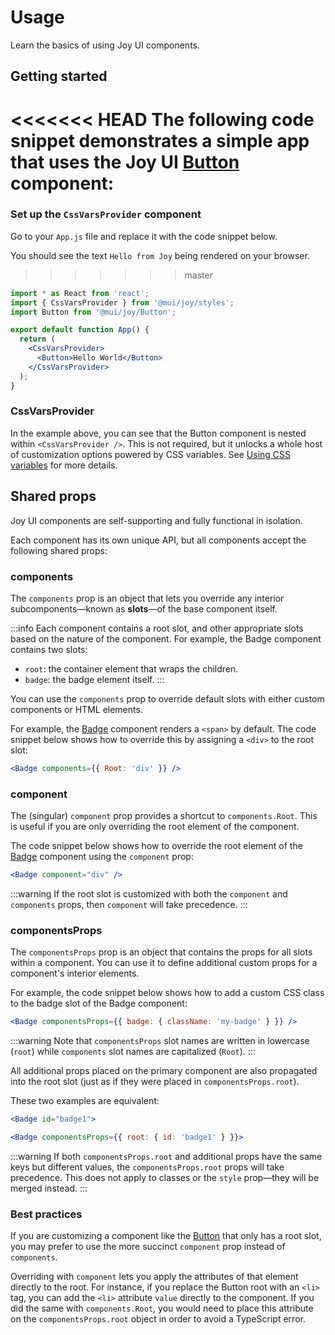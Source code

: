 # Usage

<p class="description">Learn the basics of using Joy UI components.</p>

## Getting started

<<<<<<< HEAD
The following code snippet demonstrates a simple app that uses the Joy UI [Button](/joy-ui/react-button/) component:
=======

### Set up the `CssVarsProvider` component

Go to your `App.js` file and replace it with the code snippet below.

You should see the text `Hello from Joy` being rendered on your browser.

> > > > > > > master

```jsx
import * as React from 'react';
import { CssVarsProvider } from '@mui/joy/styles';
import Button from '@mui/joy/Button';

export default function App() {
  return (
    <CssVarsProvider>
      <Button>Hello World</Button>
    </CssVarsProvider>
  );
}
```

### CssVarsProvider

In the example above, you can see that the Button component is nested within `<CssVarsProvider />`.
This is not required, but it unlocks a whole host of customization options powered by CSS variables.
See [Using CSS variables](/joy-ui/customization/using-css-variables/) for more details.

## Shared props

Joy UI components are self-supporting and fully functional in isolation.

Each component has its own unique API, but all components accept the following shared props:

### components

The `components` prop is an object that lets you override any interior subcomponents—known as **slots**—of the base component itself.

:::info
Each component contains a root slot, and other appropriate slots based on the nature of the component.
For example, the Badge component contains two slots:

- `root`: the container element that wraps the children.
- `badge`: the badge element itself.
  :::

You can use the `components` prop to override default slots with either custom components or HTML elements.

For example, the [Badge](/joy-ui/react-badge/) component renders a `<span>` by default.
The code snippet below shows how to override this by assigning a `<div>` to the root slot:

```jsx
<Badge components={{ Root: 'div' }} />
```

### component

The (singular) `component` prop provides a shortcut to `components.Root`.
This is useful if you are only overriding the root element of the component.

The code snippet below shows how to override the root element of the [Badge](/joy-ui/react-badge/) component using the `component` prop:

```jsx
<Badge component="div" />
```

:::warning
If the root slot is customized with both the `component` and `components` props, then `component` will take precedence.
:::

### componentsProps

The `componentsProps` prop is an object that contains the props for all slots within a component.
You can use it to define additional custom props for a component's interior elements.

For example, the code snippet below shows how to add a custom CSS class to the badge slot of the Badge component:

```jsx
<Badge componentsProps={{ badge: { className: 'my-badge' } }} />
```

:::warning
Note that `componentsProps` slot names are written in lowercase (`root`) while `components` slot names are capitalized (`Root`).
:::

All additional props placed on the primary component are also propagated into the root slot (just as if they were placed in `componentsProps.root`).

These two examples are equivalent:

```jsx
<Badge id="badge1">
```

```jsx
<Badge componentsProps={{ root: { id: 'badge1' } }}>
```

:::warning
If both `componentsProps.root` and additional props have the same keys but different values, the `componentsProps.root` props will take precedence.
This does not apply to classes or the `style` prop—they will be merged instead.
:::

### Best practices

If you are customizing a component like the [Button](/joy-ui/react-button/) that only has a root slot, you may prefer to use the more succinct `component` prop instead of `components`.

Overriding with `component` lets you apply the attributes of that element directly to the root.
For instance, if you replace the Button root with an `<li>` tag, you can add the `<li>` attribute `value` directly to the component.
If you did the same with `components.Root`, you would need to place this attribute on the `componentsProps.root` object in order to avoid a TypeScript error.

